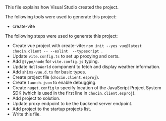 This file explains how Visual Studio created the project.

The following tools were used to generate this project:
- create-vite

The following steps were used to generate this project:
- Create vue project with create-vite: `npm init --yes vue@latest chocin.client -- --eslint  --typescript `.
- Update `vite.config.ts` to set up proxying and certs.
- Add `@type/node` for `vite.config.js` typing.
- Update `HelloWorld` component to fetch and display weather information.
- Add `shims-vue.d.ts` for basic types.
- Create project file (`chocin.client.esproj`).
- Create `launch.json` to enable debugging.
- Create `nuget.config` to specify location of the JavaScript Project System SDK (which is used in the first line in `chocin.client.esproj`).
- Add project to solution.
- Update proxy endpoint to be the backend server endpoint.
- Add project to the startup projects list.
- Write this file.
